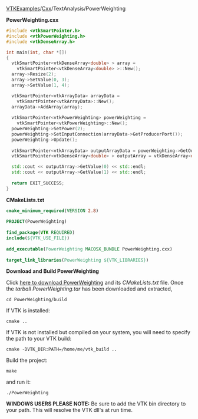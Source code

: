 [VTKExamples](/index/)/[Cxx](/Cxx)/TextAnalysis/PowerWeighting

**PowerWeighting.cxx**
```c++
#include <vtkSmartPointer.h>
#include <vtkPowerWeighting.h>
#include <vtkDenseArray.h>

int main(int, char *[])
{
  vtkSmartPointer<vtkDenseArray<double> > array =
    vtkSmartPointer<vtkDenseArray<double> >::New();
  array->Resize(2);
  array->SetValue(0, 3);
  array->SetValue(1, 4);

  vtkSmartPointer<vtkArrayData> arrayData =
    vtkSmartPointer<vtkArrayData>::New();
  arrayData->AddArray(array);
  
  vtkSmartPointer<vtkPowerWeighting> powerWeighting =
    vtkSmartPointer<vtkPowerWeighting>::New();
  powerWeighting->SetPower(2);
  powerWeighting->SetInputConnection(arrayData->GetProducerPort());
  powerWeighting->Update();
  
  vtkSmartPointer<vtkArrayData> outputArrayData = powerWeighting->GetOutput();
  vtkSmartPointer<vtkDenseArray<double> > outputArray = vtkDenseArray<double>::SafeDownCast(outputArrayData->GetArray(0));

  std::cout << outputArray->GetValue(0) << std::endl;
  std::cout << outputArray->GetValue(1) << std::endl;
  
  return EXIT_SUCCESS;
}
```
**CMakeLists.txt**
```cmake
cmake_minimum_required(VERSION 2.8)
 
PROJECT(PowerWeighting)
 
find_package(VTK REQUIRED)
include(${VTK_USE_FILE})
 
add_executable(PowerWeighting MACOSX_BUNDLE PowerWeighting.cxx)
 
target_link_libraries(PowerWeighting ${VTK_LIBRARIES})
```

**Download and Build PowerWeighting**

Click [here to download PowerWeighting](https://github.com/lorensen/VTKWikiExamplesTarballs/raw/master/PowerWeighting.tar) and its *CMakeLists.txt* file.
Once the *tarball PowerWeighting.tar* has been downloaded and extracted,
```
cd PowerWeighting/build 
```
If VTK is installed:
```
cmake ..
```
If VTK is not installed but compiled on your system, you will need to specify the path to your VTK build:
```
cmake -DVTK_DIR:PATH=/home/me/vtk_build ..
```
Build the project:
```
make
```
and run it:
```
./PowerWeighting
```
**WINDOWS USERS PLEASE NOTE:** Be sure to add the VTK bin directory to your path. This will resolve the VTK dll's at run time.

